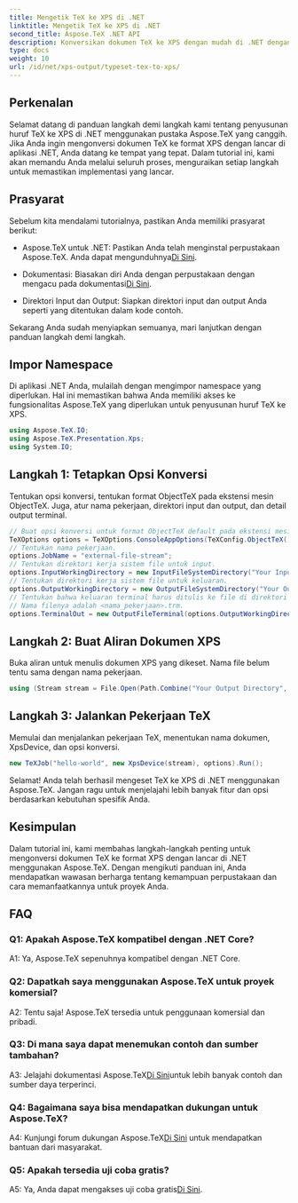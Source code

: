 ```yaml
---
title: Mengetik TeX ke XPS di .NET
linktitle: Mengetik TeX ke XPS di .NET
second_title: Aspose.TeX .NET API
description: Konversikan dokumen TeX ke XPS dengan mudah di .NET dengan Aspose.TeX. Jelajahi panduan langkah demi langkah kami untuk pengalaman integrasi yang lancar.
type: docs
weight: 10
url: /id/net/xps-output/typeset-tex-to-xps/
---
```

## Perkenalan

Selamat datang di panduan langkah demi langkah kami tentang penyusunan huruf TeX ke XPS di .NET menggunakan pustaka Aspose.TeX yang canggih. Jika Anda ingin mengonversi dokumen TeX ke format XPS dengan lancar di aplikasi .NET, Anda datang ke tempat yang tepat. Dalam tutorial ini, kami akan memandu Anda melalui seluruh proses, menguraikan setiap langkah untuk memastikan implementasi yang lancar.

## Prasyarat

Sebelum kita mendalami tutorialnya, pastikan Anda memiliki prasyarat berikut:

-  Aspose.TeX untuk .NET: Pastikan Anda telah menginstal perpustakaan Aspose.TeX. Anda dapat mengunduhnya[Di Sini](https://releases.aspose.com/tex/net/).

- Dokumentasi: Biasakan diri Anda dengan perpustakaan dengan mengacu pada dokumentasi[Di Sini](https://reference.aspose.com/tex/net/).

- Direktori Input dan Output: Siapkan direktori input dan output Anda seperti yang ditentukan dalam kode contoh.

Sekarang Anda sudah menyiapkan semuanya, mari lanjutkan dengan panduan langkah demi langkah.

## Impor Namespace

Di aplikasi .NET Anda, mulailah dengan mengimpor namespace yang diperlukan. Hal ini memastikan bahwa Anda memiliki akses ke fungsionalitas Aspose.TeX yang diperlukan untuk penyusunan huruf TeX ke XPS.

```csharp
using Aspose.TeX.IO;
using Aspose.TeX.Presentation.Xps;
using System.IO;
```

## Langkah 1: Tetapkan Opsi Konversi

Tentukan opsi konversi, tentukan format ObjectTeX pada ekstensi mesin ObjectTeX. Juga, atur nama pekerjaan, direktori input dan output, dan detail output terminal.

```csharp
// Buat opsi konversi untuk format ObjectTeX default pada ekstensi mesin ObjectTeX.
TeXOptions options = TeXOptions.ConsoleAppOptions(TeXConfig.ObjectTeX());
// Tentukan nama pekerjaan.
options.JobName = "external-file-stream";
// Tentukan direktori kerja sistem file untuk input.
options.InputWorkingDirectory = new InputFileSystemDirectory("Your Input Directory");
// Tentukan direktori kerja sistem file untuk keluaran.
options.OutputWorkingDirectory = new OutputFileSystemDirectory("Your Output Directory");
// Tentukan bahwa keluaran terminal harus ditulis ke file di direktori kerja keluaran.
// Nama filenya adalah <nama_pekerjaan>.trm.
options.TerminalOut = new OutputFileTerminal(options.OutputWorkingDirectory);
```

## Langkah 2: Buat Aliran Dokumen XPS

Buka aliran untuk menulis dokumen XPS yang dikeset. Nama file belum tentu sama dengan nama pekerjaan.

```csharp
using (Stream stream = File.Open(Path.Combine("Your Output Directory", options.JobName + ".xps"), FileMode.Create))
```

## Langkah 3: Jalankan Pekerjaan TeX

Memulai dan menjalankan pekerjaan TeX, menentukan nama dokumen, XpsDevice, dan opsi konversi.

```csharp
new TeXJob("hello-world", new XpsDevice(stream), options).Run();
```

Selamat! Anda telah berhasil mengeset TeX ke XPS di .NET menggunakan Aspose.TeX. Jangan ragu untuk menjelajahi lebih banyak fitur dan opsi berdasarkan kebutuhan spesifik Anda.

## Kesimpulan

Dalam tutorial ini, kami membahas langkah-langkah penting untuk mengonversi dokumen TeX ke format XPS dengan lancar di .NET menggunakan Aspose.TeX. Dengan mengikuti panduan ini, Anda mendapatkan wawasan berharga tentang kemampuan perpustakaan dan cara memanfaatkannya untuk proyek Anda.

## FAQ

### Q1: Apakah Aspose.TeX kompatibel dengan .NET Core?

A1: Ya, Aspose.TeX sepenuhnya kompatibel dengan .NET Core.

### Q2: Dapatkah saya menggunakan Aspose.TeX untuk proyek komersial?

A2: Tentu saja! Aspose.TeX tersedia untuk penggunaan komersial dan pribadi.

### Q3: Di mana saya dapat menemukan contoh dan sumber tambahan?

 A3: Jelajahi dokumentasi Aspose.TeX[Di Sini](https://reference.aspose.com/tex/net/)untuk lebih banyak contoh dan sumber daya terperinci.

### Q4: Bagaimana saya bisa mendapatkan dukungan untuk Aspose.TeX?

 A4: Kunjungi forum dukungan Aspose.TeX[Di Sini](https://forum.aspose.com/c/tex/47) untuk mendapatkan bantuan dari masyarakat.

### Q5: Apakah tersedia uji coba gratis?

 A5: Ya, Anda dapat mengakses uji coba gratis[Di Sini](https://releases.aspose.com/).